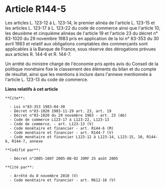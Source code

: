 # Article R144-5

Les articles L. 123-12 à L. 123-14, le premier alinéa de l'article L. 123-15 et les articles L. 123-17 à L. 123-22 du code de
commerce ainsi que l'article 10, les deuxième et cinquième alinéas de l'article 19 et l'article 23 du décret n° 83-1020 du 29
novembre 1983 pris en application de la loi n° 83-353 du 30 avril 1983 et relatif aux obligations comptables des commerçants
sont applicables à la Banque de France, sous réserve des dérogations prévues aux articles R. 144-6 et R. 144-7.

Un arrêté du ministre chargé de l'économie pris après avis du Conseil de la politique monétaire fixe le classement des
éléments du bilan et du compte de résultat, ainsi que les mentions à inclure dans l'annexe mentionnée à l'article L. 123-13
du code de commerce.

**Liens relatifs à cet article**

	**Cite**:

	  - Loi n°83-353 1983-04-30
	  - Décret n°83-1020 1983-11-29 art. 23, art. 19
	  - Décret n°83-1020 du 29 novembre 1983 - art. 23 (Ab)
	  - Code de commerce L123-17 à L123-22, L123-13
	  - Code de commerce. - art. L123-13 (V)
	  - Code monétaire et financier - art. R144-6 (M)
	  - Code monétaire et financier - art. R144-7 (V)
	  - Code monétaire et financier L123-12 à L123-14, L123-15, 10, R144-6, R144-7, annexe

	**Codifié par**:

	  - Décret n°2005-1007 2005-08-02 JORF 25 août 2005

	**Cité par**:

	  - Arrêté du 8 novembre 2010 (V)
	  - Code monétaire et financier - art. R612-16 (V)
